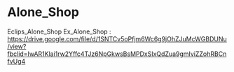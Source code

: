 # Alone_Shop
Eclips_Alone_Shop
Ex_Alone_Shop : https://drive.google.com/file/d/1SNTCv5oPfjm6Wc6g9jOhZJuMcWGBDUNu/view?fbclid=IwAR1Klai1rw2Yffc4TJz6NpGkwsBsMPDxSIxQdZua9gmIviZZohRBCnfvUg4
